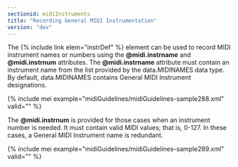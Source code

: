 ```yaml
---
sectionid: midiInstruments
title: "Recording General MIDI Instrumentation"
version: "dev"
---
```


The {% include link elem="instrDef" %} element can be used to record MIDI instrument names or numbers using the **@midi.instrname** and **@midi.instrnum** attributes. The **@midi.instrname** attribute must contain an instrument name from the list provided by the data.MIDINAMES data type. By default, data.MIDINAMES contains General MIDI Instrument designations.

{% include mei example="midiGuidelines/midiGuidelines-sample288.xml" valid="" %}

The **@midi.instrnum** is provided for those cases when an instrument number is needed. It must contain valid MIDI values; that is, 0-127. In these cases, a General MIDI Instrument name is redundant.

{% include mei example="midiGuidelines/midiGuidelines-sample289.xml" valid="" %}
